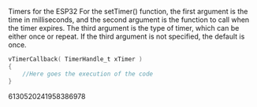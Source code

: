 Timers for the ESP32
For the setTimer() function, the first argument is the time in milliseconds, and the second argument is the function to call when the timer expires. The third argument is the type of timer, which can be either once or repeat. If the third argument is not specified, the default is once.
```c
vTimerCallback( TimerHandle_t xTimer )
{
    //Here goes the execution of the code
}
```

6130520241958386978

